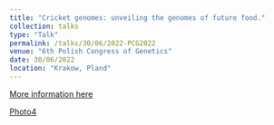 ```yaml
---
title: "Cricket genomes: unveiling the genomes of future food."
collection: talks
type: "Talk"
permalink: /talks/30/06/2022-PCG2022
venue: "6th Polish Congress of Genetics"
date: 30/06/2022
location: "Krakow, Pland"
---
```


[More information here](https://kongresgenetyki2022.jordan.pl/)

[Photo4](IMG_0161.JPEG)
